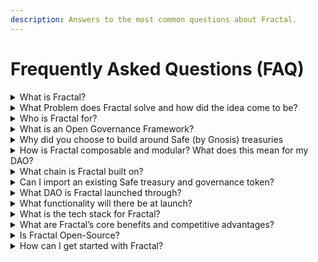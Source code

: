 ```yaml
---
description: Answers to the most common questions about Fractal.
---
```


# Frequently Asked Questions (FAQ)

<details>
<summary>What is Fractal?</summary>
The Fractal framework is for on-chain DAOs to construct on-chain subDAO hierarchies in whatever structure unleashes effective and secure decision-making. This empowers your existing Safe Treasuries (by Gnosis) with the power of a truly composable governance layer, meaning DAOs can construct and scale their contributors in any hierarchy that unlocks effective execution.

For example, DAOs can formalize their contributor Multi-Sigs into subDAO hierachies all accountable to a parentDAO of community token voters. Or do you prefer a governing council of expert individuals with protection powers over a token voting community? All these structures and more are available as Fractal empowers builders to build their DAO in any structure that makes them uniquely effective. 

With different governance structures per subDAO, safeguard checks and balances at the parent level, and modular plug-and-play ecosystem additions available at each level of the DAO, this means DAOs no longer compromise on effectiveness as they scale.
</details>

<details>
<summary>What Problem does Fractal solve and how did the idea come to be?</summary>
DAOs are stuck. Stuck choosing between on-chain community decision-making (democratic but slow, expensive and tricky to tackle nuanced issues) and overly compromising on individuals executing ‘the community will’ via multi-signature. Neither is a perfect solution for everyday DAO decision-making, but DAOs shouldn’t have to choose. Why can’t DAOs be formed in a subDAO hierarchy that empowers different governance structures per working group whilst enabling on-chain safeguards to the Parent? 

The [DecentDAO](https://www.decentlabs.io/) venture studio experienced this challenge firsthand as they transitioned from LLC to DAO, so they created Fractal. This novel governance framework helps DAOs who are struggling to flexibly structure their contributors’ on-chain decision-making without compromising day-to-day effectiveness. In short, Fractal empowers DAOs to get things done!
</details>

<details>
<summary>Who is Fractal for?</summary>
Fractal is for DAO members and builders who find existing DAO tools and ‘all-in-one-platforms’ rigid and restrictive for their DAO needs. As their DAO evolves and scales, they’ve seen the benefits - and at times restrictions - of different governance methods. They know there’s no such thing as ‘one governance fits all.’ They know that at times small groups of domain experts can act faster than a large community, but the community requires on-chain restrictions to protect them from losing control. 

Fractal is for the DAOs that have so far defaulted to Multi-Signatories and off-chain Snapshot voting… but know they need something more!
</details>

<details>
<summary>What is an Open Governance Framework?</summary>
A governance framework is made up of composable components which manage on-chain powers and relationships between DAO contributors.

The fact it’s ‘open’ means that this framework isn’t limited to what we build. Instead it can be built on by DAOs with the latest tooling from across the crypto ecosystem
</details>

<details>
<summary>Why did you choose to build around Safe (by Gnosis) treasuries</summary>
DAOs are governance structures for decentralized on-chain decision-making around digital assets. This requires maintaining a treasury of assets. We chose to build around Safe contract wallet (formerly Gnosis Safe) because it is the Web3 industry standard for storing treasuries of assets. Not only do 90%+ of DAOs use them but they are secure, modular and empower multiple governance options for decisions on on-chain assets.
</details>

<details>
<summary>How is Fractal composable and modular? What does this mean for my DAO?</summary>
Fractal is a small set of components and permissions attached to a Safe contract wallet.  While we provide the initial set of defaults, the Fractal framework itself is infinitely customizable.

Don’t like ERC20 token-based voting?  Your DAO can vote to remove the strategy and approve a new one.  Does your community require a childDAO to manage specific assets?  They can vote to create sub-DAOs and give custody of those assets to it. The crypto ecosystem is always expanding so your DAO from day 1 needs to be upgradeable to the latest and greatest.
</details>

<details>
<summary>What chain is Fractal built on?</summary>
Fractal is built on the Ethereum Virtual Machine (EVM), and at full launch will support Ethereum Mainnet.  Following launch, we will work to support any EVM chain where Safe is also supported.
</details>

<details>
<summary>Can I import an existing Safe treasury and governance token?</summary>
Our initial beta launch will allow for the creation of a new Safe-based Fractal DAO, along with a new governance token. By Beta-end, users will also be able to convert an existing Safe to a Fractal DAO as well as utilize an existing ERC-20 token as governance. Get involved with our Beta if you want even earlier access to these features.
</details>

<details>
<summary>What DAO is Fractal launched through?</summary>
Fractal was incubated and launched by Decent DAO.
</details>

<details>
<summary>What functionality will there be at launch?</summary>
The Beta Launch in Q1 of 2023, will allow for the creation of subDAOs either with a (Safe) multi-sig-based governance structure, or a 1:1 ERC20 token voting structure (Usul).

Members in either structure will be able to submit transaction proposals, vote on them, and ultimately execute them, provided they pass the governance vote.

Every Parent DAOs will also have on-chain safeguard over subDAOs to also form proposals or optionally freeze the subDAO assets in case of bad actors or disagreements.

All of this will be managed in an intuitive, simple front end, designed to make managing DAO interactions easy and seamless.
</details>

<details>
<summary>What is the tech stack for Fractal?</summary>
Smart Contracts and Test Suite: solidity, openZepplin, Hardhat, Ethers

Web app: typescript, react, ethers
</details>

<details>
<summary>What are Fractal’s core benefits and competitive advantages?</summary>
1) **We’re** **Composable to any Structure** - Form a truly composable DAO as a constellation of on-chain decision-making bodies with optional checks and balances between working groups.

2) **Different Governance per working group** - Some groups require domain experts to act fast and autonomously via a Multi-Signatory. This shouldn’t mean other decisions can’t bring the diversity of the entire community to critical decisions. Pick and choose whatever suits your DAO including some of the latest in voting methodologies

3) **Set On-Chain Relationships between groups** - Keep the community in control with optional restrictions of veto, budgeting and freezing powers over smaller working groups. 

4) **A Modular & Upgradeable DAO ready to scale** - Ensure your DAO is always evolving with the latest and vetted cross-ecosystem tools and protocols; all plug-and-play. Then take this one-step further by creating your own custom integration functionality to unlock your personal favourite tools in the ecosystem
</details>

<details>
<summary>Is Fractal Open-Source?</summary>
Yes, Fractal is completely open source.  You can find all of our code at the Decent DAO Github: https://github.com/decent-dao 
</details>

<details>
<summary>How can I get started with Fractal?</summary>
Learn more at https://www.fractalframework.xyz/ and [join our Discord](https://discord.com/invite/decent-dao).
</details>
